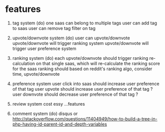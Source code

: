 # features

1. tag system (do)
one saas can belong to multiple tags
user can add tag to saas
user can remove tag
filter on tag

2. upvote/downvote system (do)
user can upvote/downvote
upvote/downvote will trigger ranking system
upvote/downvote will trigger user preference system

3. ranking system (do)
each upvote/downvote should trigger ranking re-calculation on that single saas, which will re-calculate the ranking score
for the saas
ranking should based on reddit's ranking algo, consider time, upvote/downvote

4. preference system
user click into saas should increase user preference of that tag
user upvote should increase user preference of that tag ?
user downvote should decrease user preference of that tag ?

5. review system
cost
essy
...features

6. comment system (do)
disqus
or
http://stackoverflow.com/questions/11404949/how-to-build-a-tree-in-php-having-id-parent-id-and-depth-variables

